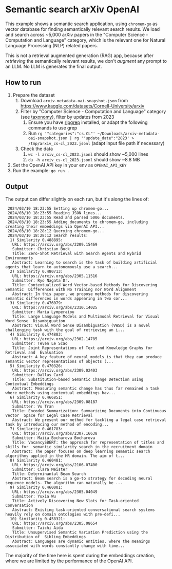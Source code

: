 # Semantic search arXiv OpenAI

This example shows a semantic search application, using `chromem-go` as vector database for finding semantically relevant search results. We load and search across ~5,000 arXiv papers in the "Computer Science - Computation and Language" category, which is the relevant one for Natural Language Processing (NLP) related papers.

This is not a retrieval augmented generation (RAG) app, because after *retrieving* the semantically relevant results, we don't *augment* any prompt to an LLM. No LLM is generates the final output.

## How to run

1. Prepare the dataset
   1. Download `arxiv-metadata-oai-snapshot.json` from <https://www.kaggle.com/datasets/Cornell-University/arxiv>
   2. Filter by "Computer Science - Computation and Language" category (see [taxonomy](https://arxiv.org/category_taxonomy)), filter by updates from 2023
      1. Ensure you have [ripgrep](https://github.com/BurntSushi/ripgrep) installed, or adapt the following commands to use grep
      2. Run `rg '"categories":"cs.CL"' ~/Downloads/arxiv-metadata-oai-snapshot.json | rg '"update_date":"2023' > /tmp/arxiv_cs-cl_2023.jsonl` (adapt input file path if necessary)
   3. Check the data
      1. `wc -l arxiv_cs-cl_2023.jsonl` should show ~5,000 lines
      2. `du -h arxiv_cs-cl_2023.jsonl` should show ~8.8 MB
2. Set the OpenAI API key in your env as `OPENAI_API_KEY`
3. Run the example: `go run .`

## Output

The output can differ slightly on each run, but it's along the lines of:

```log
 2024/03/10 18:23:55 Setting up chromem-go...
 2024/03/10 18:23:55 Reading JSON lines...
 2024/03/10 18:23:55 Read and parsed 5006 documents.
 2024/03/10 18:23:55 Adding documents to chromem-go, including creating their embeddings via OpenAI API...
 2024/03/10 18:28:12 Querying chromem-go...
 2024/03/10 18:28:12 Search results:
  1) Similarity 0.488895:
   URL: https://arxiv.org/abs/2209.15469
   Submitter: Christian Buck
   Title: Zero-Shot Retrieval with Search Agents and Hybrid Environments
   Abstract: Learning to search is the task of building artificial agents that learn to autonomously use a search...
  2) Similarity 0.480713:
   URL: https://arxiv.org/abs/2305.11516
   Submitter: Ryo Nagata Dr.
   Title: Contextualized Word Vector-based Methods for Discovering Semantic  Differences with No Training nor Word Alignment
   Abstract: In this paper, we propose methods for discovering semantic differences in words appearing in two cor...
  3) Similarity 0.476079:
   URL: https://arxiv.org/abs/2310.14025
   Submitter: Maria Lymperaiou
   Title: Large Language Models and Multimodal Retrieval for Visual Word Sense  Disambiguation
   Abstract: Visual Word Sense Disambiguation (VWSD) is a novel challenging task with the goal of retrieving an i...
  4) Similarity 0.474883:
   URL: https://arxiv.org/abs/2302.14785
   Submitter: Teven Le Scao
   Title: Joint Representations of Text and Knowledge Graphs for Retrieval and  Evaluation
   Abstract: A key feature of neural models is that they can produce semantic vector representations of objects (...
  5) Similarity 0.470326:
   URL: https://arxiv.org/abs/2309.02403
   Submitter: Dallas Card
   Title: Substitution-based Semantic Change Detection using Contextual Embeddings
   Abstract: Measuring semantic change has thus far remained a task where methods using contextual embeddings hav...
  6) Similarity 0.466851:
   URL: https://arxiv.org/abs/2309.08187
   Submitter: Vu Tran
   Title: Encoded Summarization: Summarizing Documents into Continuous Vector  Space for Legal Case Retrieval
   Abstract: We present our method for tackling a legal case retrieval task by introducing our method of encoding...
  7) Similarity 0.461783:
   URL: https://arxiv.org/abs/2307.16638
   Submitter: Maiia Bocharova Bocharova
   Title: VacancySBERT: the approach for representation of titles and skills for  semantic similarity search in the recruitment domain
   Abstract: The paper focuses on deep learning semantic search algorithms applied in the HR domain. The aim of t...
  8) Similarity 0.460481:
   URL: https://arxiv.org/abs/2106.07400
   Submitter: Clara Meister
   Title: Determinantal Beam Search
   Abstract: Beam search is a go-to strategy for decoding neural sequence models. The algorithm can naturally be ...
  9) Similarity 0.460001:
   URL: https://arxiv.org/abs/2305.04049
   Submitter: Yuxia Wu
   Title: Actively Discovering New Slots for Task-oriented Conversation
   Abstract: Existing task-oriented conversational search systems heavily rely on domain ontologies with pre-defi...
  10) Similarity 0.458321:
   URL: https://arxiv.org/abs/2305.08654
   Submitter: Taichi Aida
   Title: Unsupervised Semantic Variation Prediction using the Distribution of  Sibling Embeddings
   Abstract: Languages are dynamic entities, where the meanings associated with words constantly change with time...
```

The majority of the time here is spent during the embeddings creation, where we are limited by the performance of the OpenAI API.
